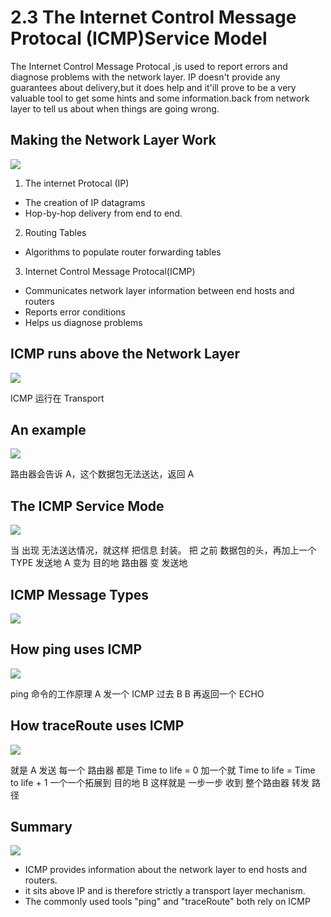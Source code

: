 # 2.3 The Internet Control Message Protocal (ICMP)Service Model

The Internet Control Message Protocal ,is used to report errors and diagnose problems with the network layer.
IP doesn't provide any guarantees about delivery,but it does help and it'ill prove to be a very valuable tool to get some hints and some information.back from network layer to tell us about when things are going wrong.

## Making the Network Layer Work

![](./2.3%20The%20Internet%20Control%20Message%20Protocal_0.png)

1. The internet Protocal (IP)

- The creation of IP datagrams
- Hop-by-hop delivery from end to end.

2. Routing Tables

- Algorithms to populate router forwarding tables

3. Internet Control Message Protocal(ICMP)

- Communicates network layer information between end hosts and routers
- Reports error conditions
- Helps us diagnose problems

## ICMP runs above the Network Layer

![](./2.3%20The%20Internet%20Control%20Message%20Protocal_1.png)

ICMP 运行在 Transport

## An example

![](./2.3%20The%20Internet%20Control%20Message%20Protocal_2.png)

路由器会告诉 A，这个数据包无法送达，返回 A

## The ICMP Service Mode

![](./2.3%20The%20Internet%20Control%20Message%20Protocal_3.png)

当 出现 无法送达情况，就这样 把信息 封装。
把 之前 数据包的头，再加上一个 TYPE
发送地 A 变为 目的地
路由器 变 发送地

## ICMP Message Types

![](./2.3%20The%20Internet%20Control%20Message%20Protocal_4.png)

## How ping uses ICMP

![](./2.3%20The%20Internet%20Control%20Message%20Protocal_5.png)

ping 命令的工作原理
A 发一个 ICMP 过去 B
B 再返回一个 ECHO

## How traceRoute uses ICMP

![](./2.3%20The%20Internet%20Control%20Message%20Protocal_6.png)

就是 A 发送 每一个 路由器 都是 Time to life = 0
加一个就 Time to life = Time to life + 1
一个一个拓展到 目的地 B
这样就是 一步一步 收到 整个路由器 转发 路径

## Summary

![](./2.3%20The%20Internet%20Control%20Message%20Protocal_7.png)

- ICMP provides information about the network layer to end hosts and routers.
- it sits above IP and is therefore strictly a transport layer mechanism.
- The commonly used tools "ping" and "traceRoute" both rely on ICMP
